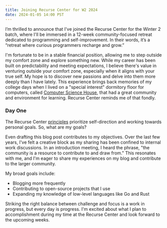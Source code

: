 ```yaml
---
title: Joining Recurse Center for W2 2024
date: 2024-01-05 14:00 PST
---
```


I’m thrilled to announce that I've joined the Recurse Center for the Winter 2
batch, where I'll be immersed in a 12-week community-focused retreat dedicated
to programming and self-improvement. In their words, it’s a “retreat where
curious programmers recharge and grow.”

I'm fortunate to be in a stable financial position, allowing me to step outside
my comfort zone and explore something new. While my career has been built on
predictability and meeting expectations, I believe there's value in venturing
outside your comfort zone, especially when it aligns with your true self. My
hope is to discover new passions and delve into them more deeply than I have
lately. This experience brings back memories of my college days when I lived on
a "special interest" dormitory floor for computers, called 
[Computer Science House](https://www.csh.rit.edu/), that had a great community
and environment for learning. Recurse Center reminds me of that fondly.

### Day One
The Recurse Center [principles](https://www.recurse.com/self-directives)
prioritize self-direction and working towards personal goals. So, what are my
goals?

Even drafting this blog post contributes to my objectives. Over the last few
years, I've felt a creative block as my sharing has been confined to internal
work discussions. In an introduction meeting, I heard the phrase, "the community
is a resource to contribute to and draw from." This resonates with me, and I'm
eager to share my experiences on my blog and contribute to the larger community.

My broad goals include:

- Blogging more frequently
- Contributing to open-source projects that I use
- Expanding my knowledge of low-level languages like Go and Rust

Striking the right balance between challenge and focus is a work in progress,
but every day is progress. I'm excited about what I plan to accomplishment
during my time at the Recurse Center and look forward to the upcoming weeks.